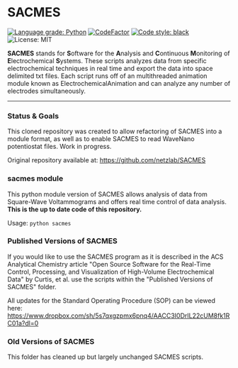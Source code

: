 # SACMES

[![Language grade: Python](https://img.shields.io/lgtm/grade/python/g/Paradoxdruid/SACMES.svg?logo=lgtm&logoWidth=18)](https://lgtm.com/projects/g/Paradoxdruid/SACMES/context:python) [![CodeFactor](https://www.codefactor.io/repository/github/paradoxdruid/SACMES/badge)](https://www.codefactor.io/repository/github/paradoxdruid/SACMES)  [![Code style: black](https://img.shields.io/badge/code%20style-black-000000.svg)](https://github.com/ambv/black) ![License: MIT](https://img.shields.io/badge/license-MIT-green)

**SACMES** stands for **S**oftware for the **A**nalysis and **C**ontinuous **M**onitoring of **E**lectrochemical **S**ystems. These scripts analyzes data from specific electrochemical techniques in real time and export the data into space delimited txt files. Each script runs off of an multithreaded animation module known as ElectrochemicalAnimation and can analyze any number of electrodes simultaneously.

<hr />

### Status & Goals
This cloned repository was created to allow refactoring of SACMES into a module format, as well as to enable SACMES to read WaveNano potentiostat files.   Work in progress.

Original repository available at: https://github.com/netzlab/SACMES

### sacmes module
This python module version of SACMES allows analysis of data from Square-Wave Voltammograms and offers real time control of data analysis.  **This is the up to date code of this repository.**

Usage: `python sacmes`

### Published Versions of SACMES
If you would like to use the SACMES program as it is described in the ACS Analytical Chemistry article "Open Source Software for the Real-Time Control, Processing, and Visualization of High-Volume Electrochemical Data" by Curtis, et al. use the scripts within the "Published Versions of SACMES" folder.

All updates for the Standard Operating Procedure (SOP) can be viewed here: https://www.dropbox.com/sh/5s7qxgzpmx6pnq4/AACC3I0DrIL22cUM8fk1RC01a?dl=0

### Old Versions of SACMES
This folder has cleaned up but largely unchanged SACMES scripts.
